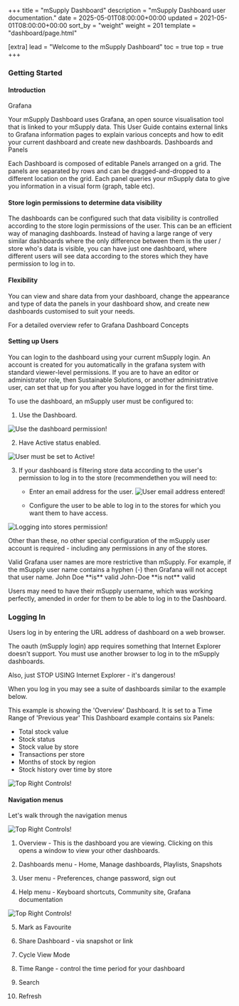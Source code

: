 +++
title = "mSupply Dashboard"
description = "mSupply Dashboard user documentation."
date = 2025-05-01T08:00:00+00:00
updated = 2021-05-01T08:00:00+00:00
sort_by = "weight"
weight = 201
template = "dashboard/page.html"

[extra]
lead = "Welcome to the mSupply Dashboard"
toc = true
top = true
+++

### Getting Started
#### Introduction
Grafana

Your mSupply Dashboard uses Grafana, an open source visualisation tool that is linked to your mSupply data. This User Guide contains external links to Grafana information pages to explain various concepts and how to edit your current dashboard and create new dashboards.
Dashboards and Panels

Each Dashboard is composed of editable Panels arranged on a grid. The panels are separated by rows and can be dragged-and-dropped to a different location on the grid. Each panel queries your mSupply data to give you information in a visual form (graph, table etc).

#### Store login permissions to determine data visibility

The dashboards can be configured such that data visibility is controlled according to the store login permissions of the user. This can be an efficient way of managing dashboards. Instead of having a large range of very similar dashboards where the only difference between them is the user / store who's data is visible, you can have just one dashboard, where different users will see data according to the stores which they have permission to log in to.

#### Flexibility

You can view and share data from your dashboard, change the appearance and type of data the panels in your dashboard show, and create new dashboards customised to suit your needs.

For a detailed overview refer to Grafana Dashboard Concepts


#### Setting up Users

You can login to the dashboard using your current mSupply login. An account is created for you automatically in the grafana system with standard viewer-level permissions. If you are to have an editor or administrator role, then Sustainable Solutions, or another administrative user, can set that up for you after you have logged in for the first time.

To use the dashboard, an mSupply user must be configured to:

1. Use the Dashboard.

![Use the dashboard permission!](images/mSupply_permission_dashboard.png)

2. Have Active status enabled.

![User must be set to Active!](images/active_user_permission.png)


3. If your dashboard is filtering store data according to the user's permission to log in to the store (recommendethen you will need to:
     * Enter an email address for the user.
![User email address entered!](images/email_user_entered.png)

     * Configure the user to be able to log in to the stores for which you want them to have access.

![Logging into stores permission!](images/permission_can_log_in.png)

Other than these, no other special configuration of the mSupply user account is required - including any permissions in any of the stores.

<div class="note">
Valid Grafana user names are more restrictive than mSupply. For example, if the mSupply user name contains a hyphen (-) then Grafana will not accept that user name.
    John Doe **is** valid
    John-Doe **is not** valid
</div>

Users may need to have their mSupply username, which was working perfectly, amended in order for them to be able to log in to the Dashboard.

### Logging In

Users log in by entering the URL address of dashboard on a web browser.

The oauth (mSupply login) app requires something that Internet Explorer doesn't support. You must use another browser to log in to the mSupply dashboards.

Also, just STOP USING Internet Explorer - it's dangerous!

When you log in you may see a suite of dashboards similar to the example below.

This example is showing the 'Overview' Dashboard.
It is set to a Time Range of 'Previous year'
This Dashboard example contains six Panels:

* Total stock value
* Stock status
* Stock value by store
* Transactions per store
* Months of stock by region
* Stock history over time by store

![Top Right Controls!](images/example_dashboard.png)

#### Navigation menus

Let's walk through the navigation menus

![Top Right Controls!](images/dashboard_top_left_controls.png)

1. Overview - This is the dashboard you are viewing. Clicking on this opens a window to view your other dashboards.

2. Dashboards menu - Home, Manage dashboards, Playlists, Snapshots

3. User menu - Preferences, change password, sign out

4. Help menu - Keyboard shortcuts, Community site, Grafana documentation

![Top Right Controls!](images/dashboard_top_right_controls.png)


5. Mark as Favourite

6. Share Dashboard - via snapshot or link

7. Cycle View Mode

8. Time Range - control the time period for your dashboard

9. Search

10. Refresh

